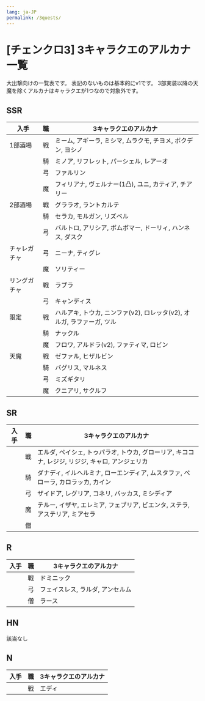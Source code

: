 ```yaml
---
lang: ja-JP
permalink: /3quests/
---
```


# \[チェンクロ3\] 3キャラクエのアルカナ一覧

大出撃向けの一覧表です。
表記のないものは基本的にv1です。
3部実装以降の天魔を除くアルカナはキャラクエが1つなので対象外です。

## SSR

|入手|職|3キャラクエのアルカナ
|---|---|---
|1部酒場|戦|ミーム, アギーラ, ミシマ, ムラクモ, チヨメ, ボクデン, ヨシノ
||騎|ミノア, リフレット, パーシェル, レアーオ
||弓|ファルリン
||魔|フィリアナ, ヴェルナー(1凸), ユニ, カティア, チアリー
|2部酒場|戦|グララオ, ラントカルテ
||騎|セラカ, モルガン, リズベル
||弓|バルトロ, アリシア, ボムボマー, ドーリィ, ハンネス, ダスク
|チャレガチャ|弓|ニーナ, ティグレ
||魔|ソリティー
|リングガチャ|戦|ラブラ
||弓|キャンディス
|限定|戦|ハルアキ, トウカ, ニンファ(v2), ロレッタ(v2), オルガ, ラファーガ, ツル
||騎|ナックル
||魔|フロワ, アルドラ(v2), ファティマ, ロビン
|天魔|戦|ゼファル, ヒザルビン
||騎|バグリス, マルネス
||弓|ミズギタリ
||魔|クニアリ, サクルフ

## SR

|入手|職|3キャラクエのアルカナ
|---|---|---
||戦|エルダ, ペイシェ, トゥパラオ, トウカ, グローリア, キココナ, レジジ, リジジ, キャロ, アンジェリカ
||騎|ダナディ, イルヘルミナ, ローエンディア, ムスタファ, ペローラ, カロラッカ, カイン
||弓|ザイドア, レグリア, コネリ, バッカス, ミシディア
||魔|テルー, イザヤ, エレミア, フェブリア, ビエンタ, ステラ, アステリア, ミアセラ
||僧|

## R

|入手|職|3キャラクエのアルカナ
|---|---|---
||戦|ドミニック
||弓|フェイスレス, ラルダ, アンセルム
||僧|ラース

## HN

該当なし

## N

|入手|職|3キャラクエのアルカナ
|---|---|---
||戦|エディ

